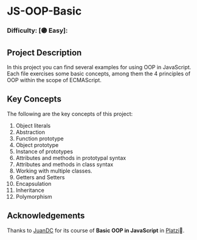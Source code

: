 # JS-OOP-Basic

### Difficulty: [🟣 Easy]:

## Project Description

In this project you can find several examples for using OOP in JavaScript. Each file exercises some basic concepts, among them the 4 principles of OOP within the scope of ECMAScript.

## Key Concepts

The following are the key concepts of this project:

1. Object literals
2. Abstraction
3. Function prototype
4. Object prototype
5. Instance of prototypes
6. Attributes and methods in prototypal syntax
7. Attributes and methods in class syntax
8. Working with multiple classes.
9. Getters and Setters
10. Encapsulation
11. Inheritance
12. Polymorphism

## Acknowledgements

Thanks to [JuanDC](https://twitter.com/fjuandc) for its course of **Basic OOP in JavaScript** in [Platzi](https://twitter.com/platzi)💚.
